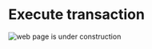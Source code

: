 # Execute transaction

![web page is under construction](https://docimages.blob.core.chinacloudapi.cn/images/commingsoon20210514.jpg)
